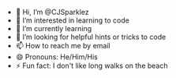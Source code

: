 - 👋 Hi, I’m @CJSparklez
- 👀 I’m interested in learning to code
- 🌱 I’m currently learning
- 💞️ I’m looking for helpful hints or tricks to code
- 📫 How to reach me by email
- 😄 Pronouns: He/Him/His
- ⚡ Fun fact: I don't like long walks on the beach 

<!---
CJSparklez/CJSparklez is a ✨ special ✨ repository because its `README.md` (this file) appears on your GitHub profile.
You can click the Preview link to take a look at your changes.
--->
